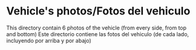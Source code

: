 Vehicle's photos/Fotos del vehiculo
====

This directory contain 6 photos of the vehicle (from every side, from top and bottom)
Este directorio contiene las fotos del vehiculo (de cada lado, incluyendo por arriba y por abajo)
